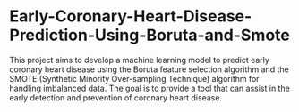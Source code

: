 # Early-Coronary-Heart-Disease-Prediction-Using-Boruta-and-Smote
This project aims to develop a machine learning model to predict early coronary heart disease using the Boruta feature selection algorithm and the SMOTE (Synthetic Minority Over-sampling Technique) algorithm for handling imbalanced data. The goal is to provide a tool that can assist in the early detection and prevention of coronary heart disease.
